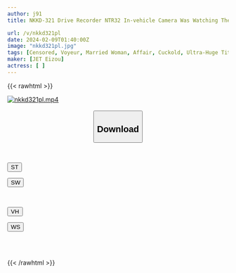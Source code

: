 ```yaml
---
author: j91
title: NKKD-321 Drive Recorder NTR32 In-vehicle Camera Was Watching The Whole Story Of The Netorare

url: /v/nkkd321pl
date: 2024-02-09T01:40:00Z
image: "nkkd321pl.jpg"
tags: [Censored, Voyeur, Married Woman, Affair, Cuckold, Ultra-Huge Tits	]
maker: [JET Eizou]
actress: [ ]
---
```



{{< rawhtml >}}

<div class="video" data-videoid="3BLq2D21v9IdOmZ">
    <a href="javascript:;">
        <img src="/v/nkkd321pl/nkkd321pl.jpg" width="WIDTH" height="HEIGHT" alt="nkkd321pl.mp4" loading="lazy">
    </a>
</div>

<script type="text/javascript" src="https://j91.asia/asset/on-demand-st.js"></script>

<br>
  <link rel="stylesheet" href="https://j91.asia/asset/bs5.css">
  
  <center>
  <button class="btn btn-primary" type="button" data-bs-toggle="collapse" data-bs-target=".multi-collapse" aria-expanded="false" aria-controls="multiCollapseExample1 multiCollapseExample2"><h2>Download</h2></button></center>
</p>
<div class="row">
  <div class="col">
    <div class="collapse multi-collapse" id="multiCollapseExample1">
      <div class="card card-body">
	      	      <br>
<div class="buttons">  
<p><a href="https://streamtape.to/v/3BLq2D21v9IdOmZ" target="_blank"><button class="btn-hover color-3"><i class="fa fa-download"></i> ST</button></a></p>
<p><a href="https://flaswish.com/9yr5ljx8i6zn" target="_blank"><button class="btn-hover color-2"><i class="fa fa-download"></i> SW</button></a></p></div>
    </div>
  </div>
</div>
  <div class="col">
    <div class="collapse multi-collapse" id="multiCollapseExample2">
      <div class="card card-body">
	      <br>
<div class="buttons">
<p><a href="javascript:;" target="_blank"><button class="btn-hover color-9"><i class="fa fa-download"></i> VH</button></a></p>
<p><a href="javascript:;" target="_blank"><button class="btn-hover color-8"><i class="fa fa-download"></i> WS</button></a></p></div>
<br><br>
      </div>
    </div>
  </div>
</div>

{{< /rawhtml >}}